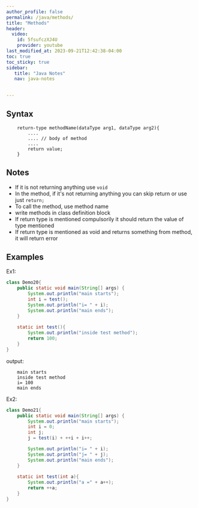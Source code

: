 ```yaml
---
author_profile: false
permalink: /java/methods/
title: "Methods"
header:
  video:
    id: 5fsufczXJ4U
    provider: youtube
last_modified_at: 2023-09-21T12:42:38-04:00
toc: true
toc_sticky: true
sidebar:
   title: "Java Notes"
   nav: java-notes
     

---
```


## Syntax

```
    return-type methodName(dataType arg1, dataType arg2){
        ....
        .... // body of method
        ....
        return value;
    }
```

## Notes

* If it is not returning anything use ```void```
* In the method, if it's not returning anything you can skip return or use just ```return;```
* To call the method, use method name
* write methods in class definition block
* If return type is mentioned compulsorily it should return the value of type mentioned
* If return type is mentioned as void and returns something from method, it will return error

## Examples

Ex1:

```java
class Demo20{
    public static void main(String[] args) {
        System.out.println("main starts");
        int i = test();
        System.out.println("i= " + i);
        System.out.println("main ends");
    }
    
    static int test(){
        System.out.println("inside test method");
        return 100;
    }
}
```
output:
```
    main starts
    inside test method
    i= 100
    main ends
```

Ex2:

```java
class Demo21{
    public static void main(String[] args) {
        System.out.println("main starts");
        int i = 0;
        int j;
        j = test(i) + ++i + i++;

        System.out.println("i= " + i);
        System.out.println("j= " + j);
        System.out.println("main ends");
    }
    
    static int test(int a){
        System.out.println("a =" + a++);
        return ++a;
    }
}
```


